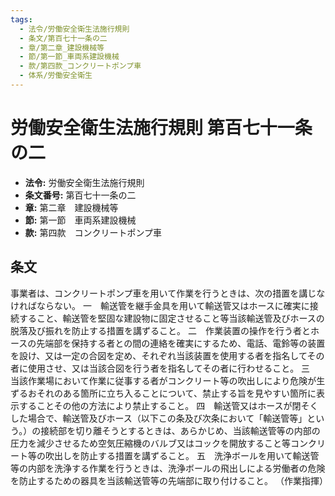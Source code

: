 ```yaml
---
tags:
  - 法令/労働安全衛生法施行規則
  - 条文/第百七十一条の二
  - 章/第二章_建設機械等
  - 節/第一節_車両系建設機械
  - 款/第四款_コンクリートポンプ車
  - 体系/労働安全衛生
---
```

# 労働安全衛生法施行規則 第百七十一条の二

- **法令:** 労働安全衛生法施行規則
- **条文番号:** 第百七十一条の二
- **章:** 第二章　建設機械等
- **節:** 第一節　車両系建設機械
- **款:** 第四款　コンクリートポンプ車

## 条文
事業者は、コンクリートポンプ車を用いて作業を行うときは、次の措置を講じなければならない。
一　輸送管を継手金具を用いて輸送管又はホースに確実に接続すること、輸送管を堅固な建設物に固定させること等当該輸送管及びホースの脱落及び振れを防止する措置を講ずること。
二　作業装置の操作を行う者とホースの先端部を保持する者との間の連絡を確実にするため、電話、電鈴等の装置を設け、又は一定の合図を定め、それぞれ当該装置を使用する者を指名してその者に使用させ、又は当該合図を行う者を指名してその者に行わせること。
三　当該作業場において作業に従事する者がコンクリート等の吹出しにより危険が生ずるおそれのある箇所に立ち入ることについて、禁止する旨を見やすい箇所に表示することその他の方法により禁止すること。
四　輸送管又はホースが閉そくした場合で、輸送管及びホース（以下この条及び次条において「輸送管等」という。）の接続部を切り離そうとするときは、あらかじめ、当該輸送管等の内部の圧力を減少させるため空気圧縮機のバルブ又はコックを開放すること等コンクリート等の吹出しを防止する措置を講ずること。
五　洗浄ボールを用いて輸送管等の内部を洗浄する作業を行うときは、洗浄ボールの飛出しによる労働者の危険を防止するための器具を当該輸送管等の先端部に取り付けること。
（作業指揮）

